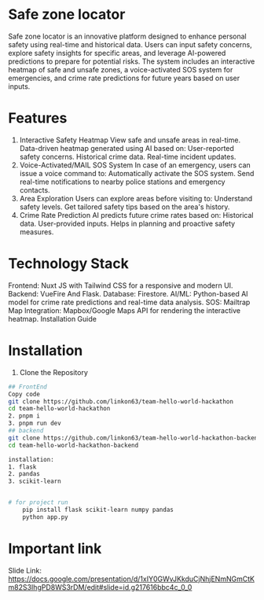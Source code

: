 # Safe zone locator
Safe zone locator is an innovative platform designed to enhance personal safety using real-time and historical data. Users can input safety concerns, explore safety insights for specific areas, and leverage AI-powered predictions to prepare for potential risks. The system includes an interactive heatmap of safe and unsafe zones, a voice-activated SOS system for emergencies, and crime rate predictions for future years based on user inputs.

# Features
1. Interactive Safety Heatmap
View safe and unsafe areas in real-time.
Data-driven heatmap generated using AI based on:
User-reported safety concerns.
Historical crime data. Real-time incident updates.
2. Voice-Activated/MAIL SOS System
In case of an emergency, users can issue a voice command to:
Automatically activate the SOS system.
Send real-time notifications to nearby police stations and emergency contacts.
3. Area Exploration
Users can explore areas before visiting to:
Understand safety levels.
Get tailored safety tips based on the area's history.
4. Crime Rate Prediction
AI predicts future crime rates based on:
Historical data.
User-provided inputs.
Helps in planning and proactive safety measures.
# Technology Stack
Frontend: Nuxt JS with Tailwind CSS for a responsive and modern UI.
Backend: VueFire And Flask.
Database: Firestore.
AI/ML: Python-based AI model for crime rate predictions and real-time data analysis.
SOS: Mailtrap
Map Integration: Mapbox/Google Maps API for rendering the interactive heatmap.
Installation Guide

# Installation
1. Clone the Repository
```bash
## FrontEnd
Copy code
git clone https://github.com/linkon63/team-hello-world-hackathon
cd team-hello-world-hackathon
2. pnpm i 
3. pnpm run dev
## backend
git clone https://github.com/linkon63/team-hello-world-hackathon-backend
cd team-hello-world-hackathon-backend

installation:
1. flask
2. pandas
3. scikit-learn


# for project run 
    pip install flask scikit-learn numpy pandas
    python app.py

```


# Important link
Slide Link: https://docs.google.com/presentation/d/1xIY0GWvJKkduCjNhjENmNGmCtKm82S3IhgPD8WS3rDM/edit#slide=id.g217616bbc4c_0_0